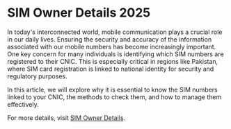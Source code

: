 # SIM Owner Details 2025

In today's interconnected world, mobile communication plays a crucial role in our daily lives. Ensuring the security and accuracy of the information associated with our mobile numbers has become increasingly important. One key concern for many individuals is identifying which SIM numbers are registered to their CNIC. This is especially critical in regions like Pakistan, where SIM card registration is linked to national identity for security and regulatory purposes.  

In this article, we will explore why it is essential to know the SIM numbers linked to your CNIC, the methods to check them, and how to manage them effectively.

For more details, visit [SIM Owner Details](https://simsownerdetail.com/pak-sim-info-all-sim-number-details-in-2025/).
